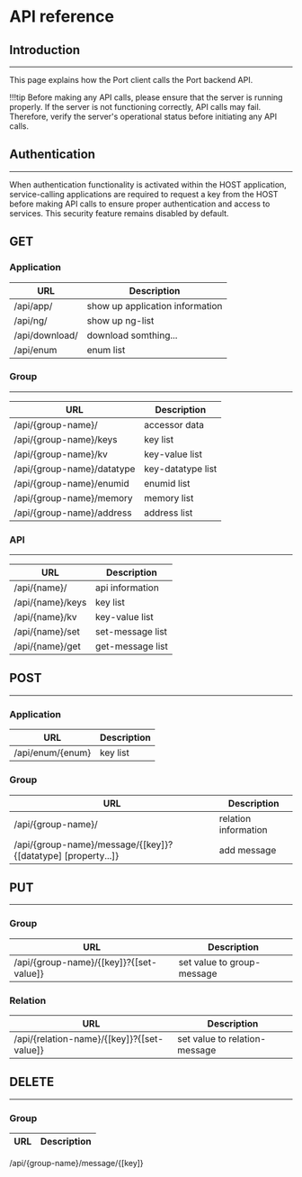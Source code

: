 
# API reference

## Introduction
____

This page explains how the Port client calls the Port backend API.

!!!tip
    Before making any API calls, please ensure that the server is running properly. 
    If the server is not functioning correctly, API calls may fail. 
    Therefore, verify the server's operational status before initiating any API calls.

## Authentication
____
When authentication functionality is activated within the HOST application, service-calling applications are required to request a key from the HOST before making 
API calls to ensure proper authentication and access to services. This security feature remains disabled by default.

## GET

### Application
URL | Description 
------|--------
/api/app/ |  show up application information 
/api/ng/ | show up ng-list  
/api/download/ | download somthing...  
/api/enum | enum list   


### Group
____
URL | Description 
------|--------
/api/{group-name}/ | accessor data  
/api/{group-name}/keys | key list  
/api/{group-name}/kv | key-value list  
/api/{group-name}/datatype | key-datatype list  
/api/{group-name}/enumid | enumid list  
/api/{group-name}/memory | memory list 
/api/{group-name}/address | address list 

 
### API
____
URL | Description 
------|--------
/api/{name}/ | api information 
/api/{name}/keys | key list  
/api/{name}/kv | key-value list  
/api/{name}/set | set-message list  
/api/{name}/get | get-message list   



## POST
____
### Application
URL | Description 
------|--------
/api/enum/{enum} | key list  

### Group
URL | Description 
------|--------
/api/{group-name}/ | relation information 
/api/{group-name}/message/{[key]}?{[datatype] [property...]} | add message  

 

## PUT
___

### Group 
URL | Description 
------|--------
/api/{group-name}/{[key]}?{[set-value]} | set value to group-message 

### Relation
URL | Description 
------|--------
/api/{relation-name}/{[key]}?{[set-value]}  | set value to relation-message

 
## DELETE
___

### Group 
URL | Description 
------|--------
/api/{group-name}/message/{[key]}

 